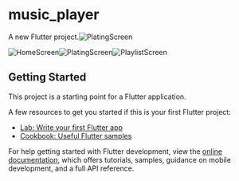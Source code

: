 # music_player

A new Flutter project.![PlatingScreen](https://user-images.githubusercontent.com/72148803/185652800-d2f10e62-6b18-4127-9950-a5ef1dafcf81.png)

![HomeScreen](https://user-images.githubusercontent.com/72148803/185652604-4ceb2722-9e64-4d4b-a934-3e68f0d41a87.png)![PlatingScreen](https://user-images.githubusercontent.com/72148803/185652835-6d34e844-8e92-41bb-8872-8f041ce4ce8e.png)![PlaylistScreen](https://user-images.githubusercontent.com/72148803/185652889-f4655072-afa5-4ac9-90bf-5afdc35bd7a1.png)





## Getting Started

This project is a starting point for a Flutter application.

A few resources to get you started if this is your first Flutter project:

- [Lab: Write your first Flutter app](https://docs.flutter.dev/get-started/codelab)
- [Cookbook: Useful Flutter samples](https://docs.flutter.dev/cookbook)

For help getting started with Flutter development, view the
[online documentation](https://docs.flutter.dev/), which offers tutorials,
samples, guidance on mobile development, and a full API reference.

